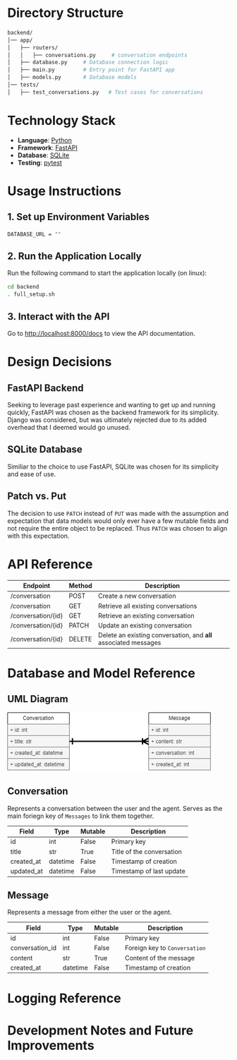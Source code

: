 # Directory Structure

```bash
backend/
│── app/
│   ├── routers/
│   │   ├── conversations.py     # conversation endpoints
│   ├── database.py     # Database connection logic
│   ├── main.py         # Entry point for FastAPI app
│   ├── models.py       # Database models
│── tests/
│   ├── test_conversations.py   # Test cases for conversations
```

# Technology Stack

- **Language**: [Python](https://www.python.org/)
- **Framework**: [FastAPI](https://fastapi.tiangolo.com/)
- **Database**: [SQLite](https://www.sqlite.org/)
- **Testing**: [pytest](https://docs.pytest.org/en/latest/)

# Usage Instructions

## 1. Set up Environment Variables

```bash
DATABASE_URL = ""
```

## 2. Run the Application Locally

Run the following command to start the application locally (on linux):

```bash
cd backend
. full_setup.sh
```

## 3. Interact with the API

Go to [http://localhost:8000/docs](http://localhost:8000/docs) to view the API documentation.

# Design Decisions

## FastAPI Backend

Seeking to leverage past experience and wanting to get up and running quickly, FastAPI was chosen as the backend framework for its simplicity. Django was considered, but was ultimately rejected due to its added overhead that I deemed would go unused.

## SQLite Database

Similiar to the choice to use FastAPI, SQLite was chosen for its simplicity and ease of use.

## Patch vs. Put

The decision to use `PATCH` instead of `PUT` was made with the assumption and expectation that data models would only ever have a few mutable fields and not require the entire object to be replaced. Thus `PATCH` was chosen to align with this expectation.

# API Reference

| Endpoint | Method | Description |
| -------- | ------ | ----------- |
| /conversation         | POST   | Create a new conversation |
| /conversation         | GET    | Retrieve all existing conversations |
| /conversation/{id}    | GET    | Retrieve an existing conversation |
| /conversation/{id}    | PATCH    | Update an existing conversation |
| /conversation/{id}    | DELETE | Delete an existing conversation, and **all** associated messages |

# Database and Model Reference

## UML Diagram

![UML](../assets/UML.png)

## Conversation

Represents a conversation between the user and the agent.
Serves as the main foriegn key of `Messages` to link them together.

| Field | Type | Mutable |  Description |
| ----- | ---- | ------- | ------------ |
| id | int | False | Primary key |
| title | str | True | Title of the conversation |
| created_at | datetime | False | Timestamp of creation |
| updated_at | datetime | False | Timestamp of last update |

## Message

Represents a message from either the user or the agent.

| Field | Type | Mutable |  Description |
| ----- | ---- | ------- | ------------ |
| id | int | False | Primary key |
| conversation_id | int | False | Foreign key to `Conversation` |
| content | str | True | Content of the message |
| created_at | datetime | False | Timestamp of creation |

# Logging Reference

# Development Notes and Future Improvements